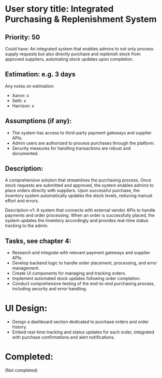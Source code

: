 # User story title: Integrated Purchasing & Replenishment System

## Priority: 50
Could have:
An integrated system that enables admins to not only process supply requests but also directly purchase and replenish stock from approved suppliers, automating stock updates upon completion.

## Estimation: e.g. 3 days
Any notes on estimation:
* Aaron: x
* Seth: x
* Harrison: x

## Assumptions (if any):
- The system has access to third-party payment gateways and supplier APIs.
- Admin users are authorized to process purchases through the platform.
- Security measures for handling transactions are robust and documented.

## Description:
A comprehensive solution that streamlines the purchasing process. Once stock requests are submitted and approved, the system enables admins to place orders directly with suppliers. Upon successful purchase, the inventory system automatically updates the stock levels, reducing manual effort and errors.

Description-v1:
A system that connects with external vendor APIs to handle payments and order processing. When an order is successfully placed, the system updates the inventory accordingly and provides real-time status tracking to the admin.

## Tasks, see chapter 4:
- Research and integrate with relevant payment gateways and supplier APIs.
- Develop backend logic to handle order placement, processing, and error management.
- Create UI components for managing and tracking orders.
- Implement automated stock updates following order completion.
- Conduct comprehensive testing of the end-to-end purchasing process, including security and error handling.

# UI Design:
- Design a dashboard section dedicated to purchase orders and order history.
- Embed real-time tracking and status updates for each order, integrated with purchase confirmations and alert notifications.

# Completed:
(Not completed)
